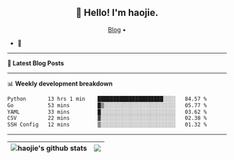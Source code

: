 <h2 align="center">👋 Hello! I'm haojie.</h2>
<p align="center">
  <a href="https://aoyouer.com">Blog</a> •
</p>


- 🔭 


-------

**📝 Latest Blog Posts**


-------

📊 **Weekly development breakdown**
<!--START_SECTION:waka-->

```txt
Python       13 hrs 1 min    █████████████████████░░░░   84.57 %
Go           53 mins         █▒░░░░░░░░░░░░░░░░░░░░░░░   05.77 %
YAML         33 mins         █░░░░░░░░░░░░░░░░░░░░░░░░   03.62 %
CSV          22 mins         ▓░░░░░░░░░░░░░░░░░░░░░░░░   02.38 %
SSH Config   12 mins         ▒░░░░░░░░░░░░░░░░░░░░░░░░   01.32 %
```

<!--END_SECTION:waka-->

-------



| <img align="center" src="https://github-readme-stats.vercel.app/api?username=haojie06&show_icons=true&theme=graywhite&show_icons=true&count_private=true&include_all_commits=true&hide_border=true" alt="haojie's github stats" /> | <img align="center" src="https://github-readme-stats.vercel.app/api/top-langs/?username=haojie06&layout=compact&theme=graywhite&hide_border=true&hide=css,html" /> |
| ------------- | ------------- |


